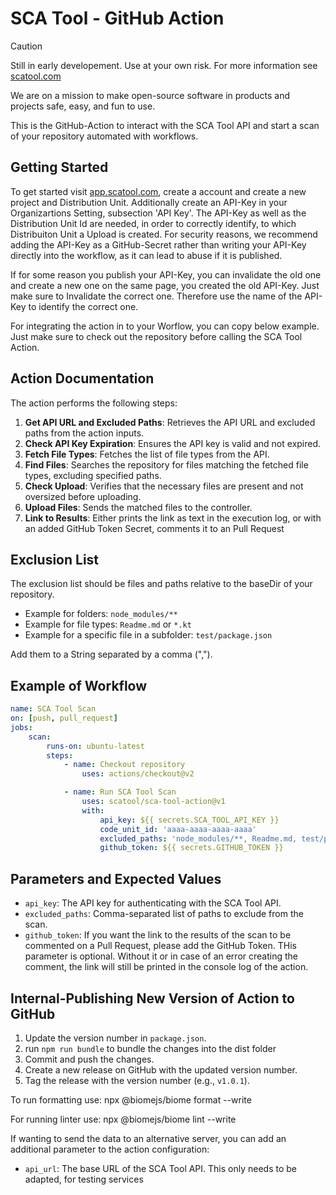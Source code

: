 # SCA Tool - GitHub Action

> [!CAUTION]
> Still in early developement. Use at your own risk. For more information see [scatool.com](https://scatool.com)

We are on a mission to make open-source software in products and projects safe, easy, and fun to use.

This is the GitHub-Action to interact with the SCA Tool API and start a scan of your repository automated with workflows.

## Getting Started

To get started visit [app.scatool.com](https://app.scatool.com), create a account and create a new project and Distribution Unit. Additionally create an API-Key in your Organizartions Setting, subsection 'API Key'. The API-Key as well as the Distribution Unit Id are needed, in order to correctly identify, to which Distribuiton Unit a Upload is created.
For security reasons, we recommend adding the API-Key as a GitHub-Secret rather than writing your API-Key directly into the workflow, as it can lead to abuse if it is published.

If for some reason you publish your API-Key, you can invalidate the old one and create a new one on the same page, you created the old API-Key. Just make sure to Invalidate the correct one. Therefore use the name of the API-Key to identify the correct one.

For integrating the action in to your Worflow, you can copy below example. Just make sure to check out the repository before calling the SCA Tool Action.

## Action Documentation

The action performs the following steps:

1. **Get API URL and Excluded Paths**: Retrieves the API URL and excluded paths from the action inputs.
2. **Check API Key Expiration**: Ensures the API key is valid and not expired.
3. **Fetch File Types**: Fetches the list of file types from the API.
4. **Find Files**: Searches the repository for files matching the fetched file types, excluding specified paths.
5. **Check Upload**: Verifies that the necessary files are present and not oversized before uploading.
6. **Upload Files**: Sends the matched files to the controller.
7. **Link to Results**: Either prints the link as text in the execution log, or with an added GitHub Token Secret, comments it to an Pull Request

## Exclusion List

The exclusion list should be files and paths relative to the baseDir of your repository.

- Example for folders: `node_modules/**`
- Example for file types: `Readme.md` or `*.kt`
- Example for a specific file in a subfolder: `test/package.json`

Add them to a String separated by a comma (",").

## Example of Workflow

```yaml
name: SCA Tool Scan
on: [push, pull_request]
jobs:
    scan:
        runs-on: ubuntu-latest
        steps:
            - name: Checkout repository
                uses: actions/checkout@v2

            - name: Run SCA Tool Scan
                uses: scatool/sca-tool-action@v1
                with:
                    api_key: ${{ secrets.SCA_TOOL_API_KEY }}
                    code_unit_id: 'aaaa-aaaa-aaaa-aaaa'
                    excluded_paths: 'node_modules/**, Readme.md, test/package.json'
                    github_token: ${{ secrets.GITHUB_TOKEN }}
```

## Parameters and Expected Values

- `api_key`: The API key for authenticating with the SCA Tool API.
- `excluded_paths`: Comma-separated list of paths to exclude from the scan.
- `github_token`: If you want the link to the results of the scan to be commented on a Pull Request, please add the GitHub Token. THis parameter is optional. Without it or in case of an error creating the comment, the link will still be printed in the console log of the action.

## Internal-Publishing New Version of Action to GitHub

1. Update the version number in `package.json`.
2. run `npm run bundle` to bundle the changes into the dist folder
3. Commit and push the changes.
4. Create a new release on GitHub with the updated version number.
5. Tag the release with the version number (e.g., `v1.0.1`).

To run formatting use:
npx @biomejs/biome format --write

For running linter use:
npx @biomejs/biome lint --write

If wanting to send the data to an alternative server, you can add an additional parameter to the action configuration:

- `api_url`: The base URL of the SCA Tool API. This only needs to be adapted, for testing services
